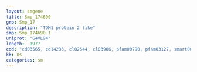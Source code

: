 ```yaml
---
layout: smgene
title: Smp_174690
grp: Smp_17
description: "TOM1 protein 2 like"
smp: Smp_174690.1
uniprot: "G4VL94"
length:  1977
cdd: "cd03565, cd14233, cl02544, cl03906, pfam00790, pfam03127, smart00288"
kk: ns
categories: sm
---
```

